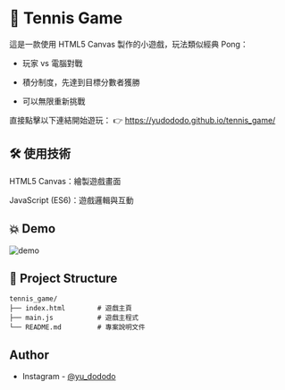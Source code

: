 # 🏓 Tennis Game

這是一款使用 HTML5 Canvas 製作的小遊戲，玩法類似經典 Pong：

- 玩家 vs 電腦對戰

- 積分制度，先達到目標分數者獲勝

- 可以無限重新挑戰

直接點擊以下連結開始遊玩：
👉 <https://yudododo.github.io/tennis_game/>

## 🛠 使用技術

HTML5 Canvas：繪製遊戲畫面

JavaScript (ES6)：遊戲邏輯與互動

## 💥 Demo

![demo](./game.gif)

## 📁 Project Structure

```text
tennis_game/
├── index.html        # 遊戲主頁
├── main.js           # 遊戲主程式
└── README.md         # 專案說明文件
```

## Author

- Instagram - [@yu_dododo](https://www.instagram.com/yu_dododo/)
